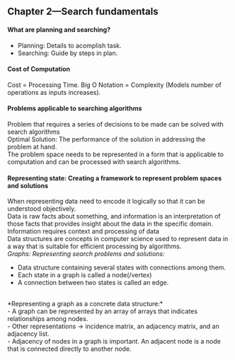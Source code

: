 ## Chapter 2—Search fundamentals <br />

#### What are planning and searching?
- Planning: Details to acomplish task.
- Searching: Guide by steps in plan.

#### Cost of Computation
Cost = Processing Time.
Big O Notation = Complexity (Models number of operations as inputs increases).

#### Problems applicable to searching algorithms
Problem that requires a series of decisions to be made can be solved with search algorithms <br />
Optimal Solution: The performance of the solution in addressing the problem at hand. <br />
The problem space needs to be represented in a form that is applicable to computation and can be processed with search algorithms. <br />

#### Representing state: Creating a framework to represent problem spaces and solutions
When representing data need to encode it logically so that it can be understood objectively. <br />
Data is raw facts about something, and information is an interpretation of those facts that provides insight about the data in the specific domain. <br />
Information requires context and processing of data <br />
Data structures are concepts in computer science used to represent data in a way that is suitable for efficient processing by algorithms. <br />
*Graphs: Representing search problems and solutions:* <br />
- Data structure containing several states with connections among them.
- Each state in a graph is called a node(/vertex)
- A connection between two states is called an edge. 
<br />
*Representing a graph as a concrete data structure:* <br />
- A graph can be represented by an array of arrays that indicates relationships among nodes. <br />
- Other representations -> incidence matrix, an adjacency matrix, and an adjacency list. <br />
- Adjacency of nodes in a graph is important. An adjacent node is a node that is connected directly to another node. <br />